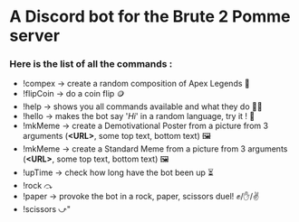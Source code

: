 # A Discord bot for the Brute 2 Pomme server
### Here is the list of all the commands :
* !compex   →   create a random composition of Apex Legends 🔮
* !flipCoin →   do a coin flip 🪙
* !help     →   shows you all commands available and what they do 👨‍🏫
* !hello    →   makes the bot say '*Hi*' in a random language, try it ! 💬
* !mkMeme   →   create a Demotivational Poster from a picture from 3 arguments (**<**URL**>**, some top text, bottom text) 🖼
* !mkMeme   →   create a Standard Meme from a picture from 3 arguments (**<**URL**>**, some top text, bottom text) 🖼
* !upTime   →   check how long have the bot been up ⏳
* !rock     ⤼
* !paper    →   provoke the bot in a rock, paper, scissors duel! ✊/✋/✌
* !scissors ⤻"
